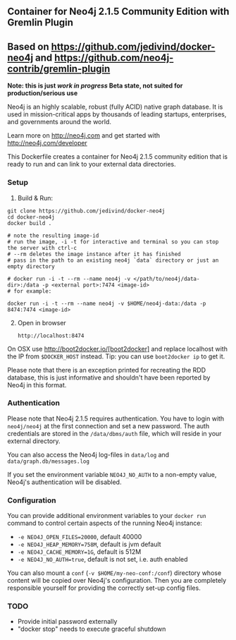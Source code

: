 ## Container for Neo4j 2.1.5 Community Edition with Gremlin Plugin
## Based on https://github.com/jedivind/docker-neo4j and https://github.com/neo4j-contrib/gremlin-plugin


**Note: this is just _work in progress_ Beta state, not suited for production/serious use**


Neo4j is an highly scalable, robust (fully ACID) native graph database.
It is used in mission-critical apps by thousands of leading startups, enterprises, and governments around the world.

Learn more on http://neo4j.com and get started with http://neo4j.com/developer

This Dockerfile creates a container for Neo4j 2.1.5 community edition that is ready to run and can link to your external data directories.

### Setup

1. Build & Run:

```
git clone https://github.com/jedivind/docker-neo4j
cd docker-neo4j
docker build .

# note the resulting image-id
# run the image, -i -t for interactive and terminal so you can stop the server with ctrl-c
# --rm deletes the image instance after it has finished
# pass in the path to an existing neo4j `data` directory or just an empty directory

# docker run -i -t --rm --name neo4j -v </path/to/neo4j/data-dir>:/data -p <external port>:7474 <image-id>
# for example:

docker run -i -t --rm --name neo4j -v $HOME/neo4j-data:/data -p 8474:7474 <image-id>
```

2. Open in browser

     `http://localhost:8474`

On OSX use http://boot2docker.io/[boot2docker] and replace localhost with the IP from `$DOCKER_HOST` instead. Tip: you can use `boot2docker ip` to get it.

Please note that there is an exception printed for recreating the RDD database, this is just informative and shouldn't have been reported by Neo4j in this format.

### Authentication

Please note that Neo4j 2.1.5 requires authentication.
You have to login with `neo4j/neo4j` at the first connection and set a new password.
The auth credentials are stored in the `/data/dbms/auth` file, which will reside in your external directory.

You can also access the Neo4j log-files in `data/log` and `data/graph.db/messages.log`

If you set the environment variable `NEO4J_NO_AUTH` to a non-empty value, Neo4j's authentication will be disabled.

### Configuration

You can provide additional environment variables to your `docker run` command to control certain aspects of the running Neo4j instance:

* `-e NEO4J_OPEN_FILES=20000`, default 40000
* `-e NEO4J_HEAP_MEMORY=758M`, default is jvm default
* `-e NEO4J_CACHE_MEMORY=1G`, default is 512M
* `-e NEO4J_NO_AUTH=true`, default is not set, i.e. auth enabled

You can also mount a `conf` (`-v $HOME/my-neo-conf:/conf`) directory whose content will be copied over Neo4j's configuration.
Then you are completely responsible yourself for providing the correctly set-up config files.

### TODO

* Provide initial password externally
* "docker stop" needs to execute graceful shutdown

